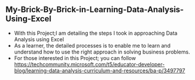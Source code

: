 ## My-Brick-By-Brick-in-Learning-Data-Analysis-Using-Excel

* With this Project;I am detailing the steps I took in approaching Data Analysis using Excel
* As a learner, the detailed processes is to enable me to learn and understand  how to use the right approach in solving business problems.
* For those interested in this Project; you can follow https://techcommunity.microsoft.com/t5/educator-developer-blog/learning-data-analysis-curriculum-and-resources/ba-p/3497797  
